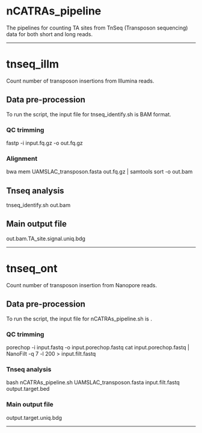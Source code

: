 # nCATRAs_pipeline

The pipelines for counting TA sites from TnSeq (Transposon sequencing) data for both short and long reads.

---

# tnseq_illm
Count number of transposon insertions from Illumina reads.

## Data pre-procession
To run the script, the input file for tnseq_identify.sh is BAM format.

### QC trimming
fastp -i input.fq.gz -o out.fq.gz 

### Alignment
bwa mem UAMSLAC_transposon.fasta out.fq.gz | samtools sort -o out.bam 

## Tnseq analysis
tnseq_identify.sh out.bam 

## Main output file
out.bam.TA_site.signal.uniq.bdg

---

# tnseq_ont
Count number of transposon insertion from Nanopore reads.

## Data pre-procession
To run the script, the input file for nCATRAs_pipeline.sh is .

### QC trimming
porechop -i input.fastq -o input.porechop.fastq
cat input.porechop.fastq | NanoFilt -q 7 -l 200 > input.filt.fastq

### Tnseq analysis
bash nCATRAs_pipeline.sh UAMSLAC_transposon.fasta input.filt.fastq output.target.bed

### Main output file
output.target.uniq.bdg

---

